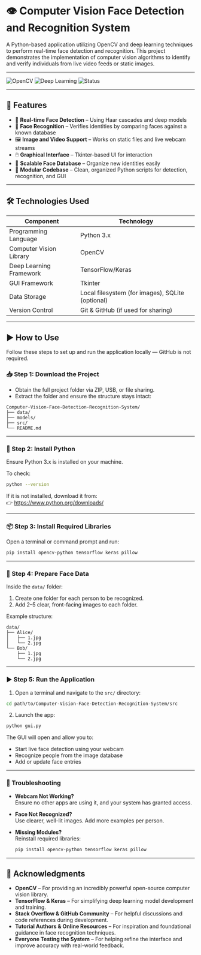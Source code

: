 # 👁️ Computer Vision Face Detection and Recognition System

A Python-based application utilizing OpenCV and deep learning techniques to perform real-time face detection and recognition. This project demonstrates the implementation of computer vision algorithms to identify and verify individuals from live video feeds or static images.

---

![OpenCV](https://img.shields.io/badge/Built%20With-OpenCV-blue)
![Deep Learning](https://img.shields.io/badge/Deep%20Learning-TensorFlow-orange)
![Status](https://img.shields.io/badge/Status-Active-brightgreen)

---

## 🚀 Features

- 🎥 **Real-time Face Detection** – Using Haar cascades and deep models
- 🧠 **Face Recognition** – Verifies identities by comparing faces against a known database
- 🖼️ **Image and Video Support** – Works on static files and live webcam streams
- 🖱️ **Graphical Interface** – Tkinter-based UI for interaction
- 📁 **Scalable Face Database** – Organize new identities easily
- 🧩 **Modular Codebase** – Clean, organized Python scripts for detection, recognition, and GUI

---

## 🛠️ Technologies Used

| Component                | Technology                                      |
|--------------------------|-------------------------------------------------|
| Programming Language     | Python 3.x                                         |
| Computer Vision Library  | OpenCV                                          |
| Deep Learning Framework  | TensorFlow/Keras                                |
| GUI Framework            | Tkinter                                         |
| Data Storage             | Local filesystem (for images), SQLite (optional)                                          |
| Version Control        | Git & GitHub (if used for sharing) |

---

## ▶️ How to Use

Follow these steps to set up and run the application locally — GitHub is not required.

### 📥 Step 1: Download the Project

- Obtain the full project folder via ZIP, USB, or file sharing.
- Extract the folder and ensure the structure stays intact:

```
Computer-Vision-Face-Detection-Recognition-System/
├── data/
├── models/
├── src/
└── README.md
```

---

### 🐍 Step 2: Install Python

Ensure Python 3.x is installed on your machine.

To check:
```bash
python --version
```

If it is not installed, download it from:  
👉 https://www.python.org/downloads/

---

### 📦 Step 3: Install Required Libraries

Open a terminal or command prompt and run:

```bash
pip install opencv-python tensorflow keras pillow
```

---

### 📸 Step 4: Prepare Face Data

Inside the `data/` folder:

1. Create one folder for each person to be recognized.
2. Add 2–5 clear, front-facing images to each folder.

Example structure:

```
data/
├── Alice/
│   ├── 1.jpg
│   └── 2.jpg
└── Bob/
    ├── 1.jpg
    └── 2.jpg
```

---

### ▶️ Step 5: Run the Application

1. Open a terminal and navigate to the `src/` directory:

```bash
cd path/to/Computer-Vision-Face-Detection-Recognition-System/src
```

2. Launch the app:

```bash
python gui.py
```

The GUI will open and allow you to:

- Start live face detection using your webcam
- Recognize people from the image database
- Add or update face entries

---

### 🧯 Troubleshooting

- **Webcam Not Working?**  
  Ensure no other apps are using it, and your system has granted access.

- **Face Not Recognized?**  
  Use clearer, well-lit images. Add more examples per person.

- **Missing Modules?**  
  Reinstall required libraries:

  ```bash
  pip install opencv-python tensorflow keras pillow
  ```
---

## 🙌 Acknowledgments

- **OpenCV** – For providing an incredibly powerful open-source computer vision library.
- **TensorFlow & Keras** – For simplifying deep learning model development and training.
- **Stack Overflow & GitHub Community** – For helpful discussions and code references during development.
- **Tutorial Authors & Online Resources** – For inspiration and foundational guidance in face recognition techniques.
- **Everyone Testing the System** – For helping refine the interface and improve accuracy with real-world feedback.
